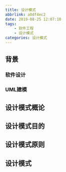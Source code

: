 ```yaml
---
title: 设计模式
abbrlink: a0df4ec2
date: 2019-08-25 12:07:10
tags:
    - 软件工程
    - 设计模式
categories: 设计模式
---
```


## 背景
### 软件设计
### UML建模

## 设计模式概论
## 设计模式目的
## 设计模式原则
## 设计模式
## 
